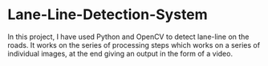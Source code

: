 # Lane-Line-Detection-System
In this project, I have used Python and OpenCV to detect lane-line on the roads. It works on the series of processing steps which works on a series of individual images, at the end giving an output in the form of a video.
